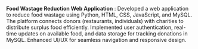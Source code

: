
**Food Wastage Reduction Web Application** : 
Developed a web application to reduce food wastage using Python, HTML, CSS, JavaScript, and MySQL. The platform connects donors (restaurants, individuals) with charities to distribute surplus food efficiently. Implemented user authentication, real-time updates on available food, and data storage for tracking donations in MySQL. Enhanced UI/UX for seamless navigation and responsive design.
